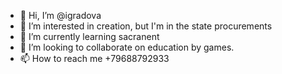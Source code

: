 - 👋 Hi, I’m @igradova
- 👀 I’m interested in creation, but I'm in the state procurements 
- 🌱 I’m currently learning sacranent
- 💞️ I’m looking to collaborate on education by games.
- 📫 How to reach me +79688792933

<!---
igradova/igradova is a ✨ special ✨ repository because its `README.md` (this file) appears on your GitHub profile.
You can click the Preview link to take a look at your changes.
--->
